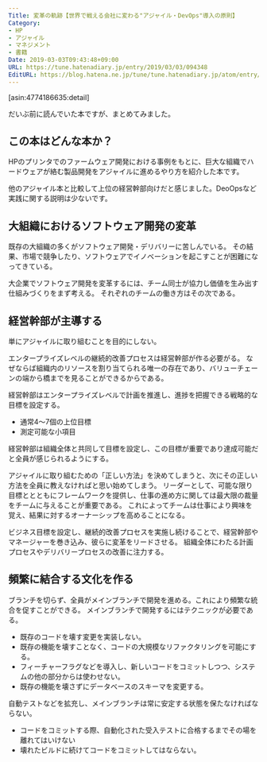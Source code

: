 ```yaml
---
Title: 変革の軌跡【世界で戦える会社に変わる"アジャイル・DevOps"導入の原則】
Category:
- HP
- アジャイル
- マネジメント
- 書籍
Date: 2019-03-03T09:43:48+09:00
URL: https://tune.hatenadiary.jp/entry/2019/03/03/094348
EditURL: https://blog.hatena.ne.jp/tune/tune.hatenadiary.jp/atom/entry/10257846132706236959
---
```


[asin:4774186635:detail]

だいぶ前に読んでいた本ですが、まとめてみました。

## この本はどんな本か？

HPのプリンタでのファームウェア開発における事例をもとに、巨大な組織でハードウェアが絡む製品開発をアジャイルに進めるやり方を紹介した本です。

他のアジャイル本と比較して上位の経営幹部向けだと感じました。DeoOpsなど実践に関する説明は少ないです。

## 大組織におけるソフトウェア開発の変革

既存の大組織の多くがソフトウェア開発・デリバリーに苦しんでいる。
その結果、市場で競争したり、ソフトウェアでイノベーションを起こすことが困難になってきている。

大企業でソフトウェア開発を変革するには、チーム同士が協力し価値を生み出す仕組みづくりをまず考える。
それぞれのチームの働き方はその次である。

## 経営幹部が主導する

単にアジャイルに取り組むことを目的にしない。

エンタープライズレベルの継続的改善プロセスは経営幹部が作る必要がる。
なぜならば組織内のリソースを割り当てられる唯一の存在であり、バリューチェーンの端から橋までを見ることができるからである。

経営幹部はエンタープライズレベルで計画を推進し、進捗を把握できる戦略的な目標を設定する。

- 通常4〜7個の上位目標
- 測定可能な小項目

経営幹部は組織全体と共同して目標を設定し、この目標が重要であり達成可能だと全員が感じられるようにする。

アジャイルに取り組むための「正しい方法」を決めてしまうと、次にその正しい方法を全員に教えなければと思い始めてしまう。
リーダーとして、可能な限り目標ととともにフレームワークを提供し、仕事の進め方に関しては最大限の裁量をチームに与えることが重要である。
これによってチームは仕事により興味を覚え、結果に対するオーナーシップを高めることになる。

ビジネス目標を設定し、継続的改善プロセスを実施し続けることで、経営幹部やマネージャーを巻き込み、彼らに変革をリードさせる。
組織全体にわたる計画プロセスやデリバリープロセスの改善に注力する。

## 頻繁に結合する文化を作る

ブランチを切らず、全員がメインブランチで開発を進める。これにより頻繁な統合を促すことができる。
メインブランチで開発するにはテクニックが必要である。

- 既存のコードを壊す変更を実装しない。
- 既存の機能を壊すことなく、コードの大規模なリファクタリングを可能にする。
- フィーチャーフラグなどを導入し、新しいコードをコミットしつつ、システムの他の部分からは使わせない。
- 既存の機能を壊さずにデータベースのスキーマを変更する。

自動テストなどを拡充し、メインブランチは常に安定する状態を保たなければならない。

- コードをコミットする際、自動化された受入テストに合格するまでその場を離れてはいけない
- 壊れたビルドに続けてコードをコミットしてはならない。
